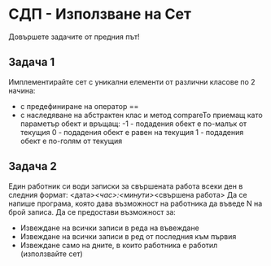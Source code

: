 # СДП - Използване на Сет

Довършете задачите от предния път!

## Задача 1
Имплементирайте сет с уникални елементи от различни класове по 2 начина:
- с предефиниране на оператор ==
- с наследяване на абстрактен клас и метод compareTo приемащ като параметър обект и връщащ:
 -1 - подадения обект е по-малък от текущия
  0 - подадения обект е равен на текущия
  1 - подадения обект е по-голям от текущия

## Задача 2
Един работник си води записки за свършената работа всеки ден в следния формат:
<дата>_<час>:<минути>_<свършена работа>
Да се напише програма, която дава възможност на работника да въведе N на брой записа. Да се предостави възможност за:
- Извеждане на всички записи в реда на въвеждане
- Извеждане на всички записи в ред от последния към първия
- Извеждане само на дните, в които работника е работил (използвайте сет)